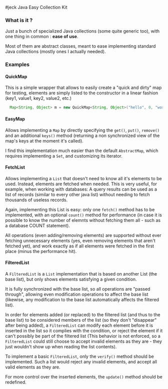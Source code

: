 #jeck
Java Easy Collection Kit

### What is it ?

Just a bunch of specialized Java collections (some quite generic too), with one thing in common : **ease of use**.

Most of them are abstract classes, meant to ease implementing standard Java collections (mostly ones I actually needed).

### Examples

#### QuickMap

This is a simple wrapper that allows to easily create a "quick and dirty" map for testing, 
elements are simply listed to the constructor in a linear fashion (key1, value1, key2, value2, etc.)

```java
  Map<String, Object> m = new QuickMap<String, Object>("hello", 0, "world", true);
```

#### EasyMap

Allows implementing a `Map` by directly specifying the `get()`, `put()`, `remove()` and an additional `keys()` method 
(returning a non synchronized view of the map's keys at the moment it's called).

I find this implementation much easier than the default `AbstractMap`, which requires implementing a `Set`, 
and customizing its iterator.

#### FetchList

Allows implementing a `List` that doesn't need to know all it's elements to be used. 
Instead, elements are fetched when needed.
This is very useful, for example, when working with databases: A query results can be used as a list of records 
(similar to every other java list) without needing to fetch thousands of useless records.

Again, implementing this List is easy: only one `fetch()` method has to be implemented, 
with an optional `count()` method for performance (in case it is possible to know the number of elemnts 
without fetching them all - such as a database COUNT statement).

All operations (even adding/removing elements) are supported without ever fetching unnecessary elements 
(yes, even removing elements that aren't fetched yet), and work exactly as if all elements were fetched 
in the first place (minus the performance hit).

#### FilteredList

A `FilteredList` is a `List` implementation that is based on another List (the base list), 
but only shows elements satisfying a given condition.

It is fully synchronized with the base list, so all operations are "passed through",
allowing even modification operations to affect the base list (likewise, any modification 
to the base list automatically affects the filtered list).

In order for elements added (or replaced) to the filtered list (and thus to the base list) 
to be considered members of the list (so they don't "disappear" after being added), a 
`FilteredList` can modify each element before it is inserted in the list so it complies with
the condition, or reject the element if it can't possibly be part of the filtered list (This
behavior is not enforced, so a `FilteredList` could still choose to accept invalid elements 
as they are - they just wouldn't show up when reading the list contents).

To implement a basic `FilteredList`, only the `verify()` method should be implemented. Such a list 
would reject any invalid elements, and accept all valid elements as they are.

For more control over the inserted elements, the `update()` method should be redefined.
